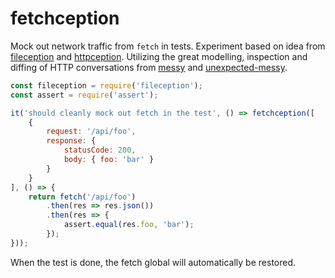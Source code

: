 # fetchception

Mock out network traffic from `fetch` in tests. Experiment based on idea from
[fileception](https://github.com/papandreou/fileception) and
[httpception](https://github.com/papandreou/httpception). Utilizing the great
modelling, inspection and diffing of HTTP conversations from
[messy](https://github.com/papandreou/messy) and
[unexpected-messy](https://github.com/unexpectedjs/unexpected-messy).

```js
const fileception = require('fileception');
const assert = require('assert');

it('should cleanly mock out fetch in the test', () => fetchception([
    {
        request: '/api/foo',
        response: {
            statusCode: 200,
            body: { foo: 'bar' }
        }
    }
], () => {
    return fetch('/api/foo')
        .then(res => res.json())
        .then(res => {
            assert.equal(res.foo, 'bar');
        });
}));
```

When the test is done, the fetch global will automatically be restored.
